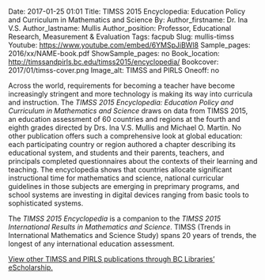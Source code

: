Date: 2017-01-25 01:01
Title: TIMSS 2015 Encyclopedia: Education Policy and Curriculum in Mathematics and Science
By: 
Author_firstname: Dr. Ina V.S.
Author_lastname: Mullis
Author_position: Professor, Educational Research, Measurement & Evaluation 
Tags: facpub
Slug: mullis-timss
Youtube: https://www.youtube.com/embed/6YMSpJiBWl8
Sample_pages: 2016/xx/NAME-book.pdf
ShowSample_pages: no
Book_location: http://timssandpirls.bc.edu/timss2015/encyclopedia/
Bookcover: 2017/01/timss-cover.png
Image_alt: TIMSS and PIRLS
Oneoff: no

<p>Across the world, requirements for becoming a teacher have become  increasingly stringent and more technology is making its way into curricula and  instruction. The <em>TIMSS 2015 Encyclopedia:  Education Policy and Curriculum in Mathematics and Science</em> draws on data  from TIMSS 2015, an education assessment of 60 countries and regions at the  fourth and eighth grades directed by Drs. Ina V.S. Mullis and Michael O.  Martin. No other publication offers such a comprehensive look at global  education: each participating country or region authored a chapter describing  its educational system, and students and their parents, teachers, and  principals completed questionnaires about the contexts of their learning and  teaching. The encyclopedia shows that countries allocate significant  instructional time for mathematics and science, national curricular guidelines  in those subjects are emerging in preprimary programs, and school systems are  investing in digital devices ranging from basic tools to sophisticated systems. </p>
<p>The <em>TIMSS 2015 Encyclopedia</em> is a companion to the <em>TIMSS 2015  International Results in Mathematics and Science</em>. TIMSS (Trends in  International Mathematics and Science Study) spans 20 years of trends, the  longest of any international education assessment. </p>
<p><a href="http://bit.ly/2jpm4Tb">View  other TIMSS and PIRLS publications through BC Libraries&rsquo; eScholarship.</a></p>
